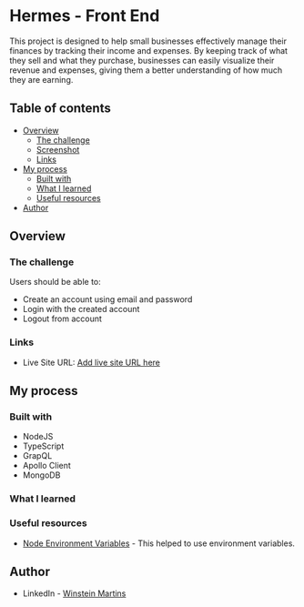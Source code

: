 # Hermes - Front End

This project is designed to help small businesses effectively manage their finances by tracking their income and expenses. By keeping track of what they sell and what they purchase, businesses can easily visualize their revenue and expenses, giving them a better understanding of how much they are earning.

## Table of contents

- [Overview](#overview)
  - [The challenge](#the-challenge)
  - [Screenshot](#screenshot)
  - [Links](#links)
- [My process](#my-process)
  - [Built with](#built-with)
  - [What I learned](#what-i-learned)
  - [Useful resources](#useful-resources)
- [Author](#author)

## Overview

### The challenge

Users should be able to:

- Create an account using email and password
- Login with the created account
- Logout from account

### Links

- Live Site URL: [Add live site URL here](https://hermes-front.vercel.app/)

## My process

### Built with

- NodeJS
- TypeScript
- GrapQL
- Apollo Client
- MongoDB

### What I learned

### Useful resources

- [Node Environment Variables](https://medium.com/geekculture/node-js-environment-variables-setting-node-app-for-multiple-environments-51351b51c7cd) - This helped to use environment variables.

## Author

- LinkedIn - [Winstein Martins](https://www.linkedin.com/in/winstein-martins/)
